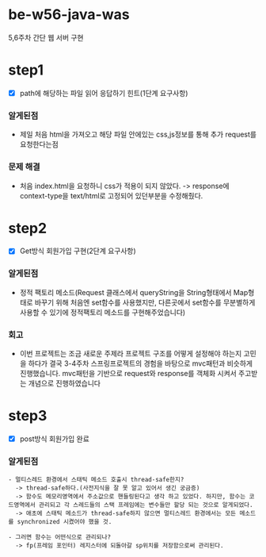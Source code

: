 # be-w56-java-was
5,6주차 간단 웹 서버 구현

# step1 
- [x] path에 해당하는 파일 읽어 응답하기 힌트(1단계 요구사항)


### 알게된점
- 제일 처음 html을 가져오고 해당 파일 안에있는 css,js정보를 통해 추가 request를 요청한다는점

### 문제 해결
- 처음 index.html을 요청하니 css가 적용이 되지 않았다. -> response에 context-type을 text/html로 고정되어 있던부분을 수정해줬다.


# step2
- [x] Get방식 회원가입 구현(2단계 요구사항)

### 알게된점
- 정적 팩토리 메소드(Request 클래스에서 queryString을 String형태에서 Map형태로 바꾸기 위해 처음엔 set함수를 사용했지만, 다른곳에서 set함수를 무분별하게 사용할 수 있기에 정적팩토리 메소드를 구현해주었습니다)

### 회고
- 이번 프로젝트는 조금 새로운 주제라 프로젝트 구조를 어떻게 설정해야 하는지 고민을 하다가 결국 3-4주차 스프링프로젝트의 경험을 바탕으로 mvc패턴과 비슷하게 진행했습니다. mvc패턴을 기반으로 request와 response를 객체화 시켜서 주고받는 개념으로 진행하였습니다

# step3
- [x] post방식 회원가입 완료

### 알게된점
    - 멀티스레드 환경에서 스태틱 메소드 호출시 thread-safe한지?
      -> thread-safe하다.(사전지식을 잘 못 알고 있어서 생긴 궁금증)
      -> 함수도 메모리영역에서 주소값으로 핸들링된다고 생각 하고 있었다. 하지만, 함수는 코드영역에서 관리되고 각 스레드들의 스택 프레임에는 변수들만 할당 되는 것으로 알게되었다.
      -> 애초에 스태틱 메소드가 thread-safe하지 않으면 멀티스레드 환경에서는 모든 메소드를 synchronized 시켰어야 했을 것. 
    
    - 그러면 함수는 어떤식으로 관리되나?
      -> fp(프레임 포인터) 레지스터에 되돌아갈 sp위치를 저장함으로써 관리된다. 